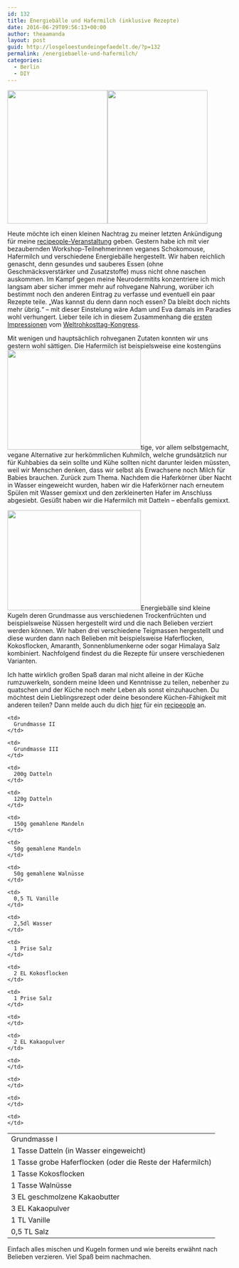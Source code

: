 ```yaml
---
id: 132
title: Energiebälle und Hafermilch (inklusive Rezepte)
date: 2016-06-29T09:56:13+00:00
author: theaamanda
layout: post
guid: http://losgeloestundeingefaedelt.de/?p=132
permalink: /energiebaelle-und-hafermilch/
categories:
  - Berlin
  - DIY
---
```

<p style="text-align: left;">
  <img class="size-medium wp-image-134 alignleft" src="http://losgeloestundeingefaedelt.de/wordpress/wp-content/uploads/2016/06/IMG_20160626_104329-225x300.jpg" alt="" width="225" height="300" srcset="http://losgeloestundeingefaedelt.de/wordpress/wp-content/uploads/2016/06/IMG_20160626_104329-225x300.jpg 225w, http://losgeloestundeingefaedelt.de/wordpress/wp-content/uploads/2016/06/IMG_20160626_104329-768x1024.jpg 768w" sizes="(max-width: 225px) 100vw, 225px" /><img class="size-medium wp-image-133 alignleft" src="http://losgeloestundeingefaedelt.de/wordpress/wp-content/uploads/2016/06/IMG_20160626_105333-225x300.jpg" alt="" width="225" height="300" srcset="http://losgeloestundeingefaedelt.de/wordpress/wp-content/uploads/2016/06/IMG_20160626_105333-225x300.jpg 225w, http://losgeloestundeingefaedelt.de/wordpress/wp-content/uploads/2016/06/IMG_20160626_105333-768x1024.jpg 768w" sizes="(max-width: 225px) 100vw, 225px" />
</p>

<p style="text-align: left;">
  Heute möchte ich einen kleinen Nachtrag zu meiner letzten Ankündigung für meine <a href="http://losgeloestundeingefaedelt.de/suesses-leben-recipeople/">recipeople-Veranstaltung</a> geben. Gestern habe ich mit vier bezaubernden Workshop-Teilnehmerinnen veganes Schokomouse, Hafermilch und verschiedene Energiebälle hergestellt. Wir haben reichlich genascht, denn gesundes und sauberes Essen (ohne Geschmäcksverstärker und Zusatzstoffe) muss nicht ohne naschen auskommen. Im Kampf gegen meine Neurodermitits konzentriere ich mich langsam aber sicher immer mehr auf rohvegane Nahrung, worüber ich bestimmt noch den anderen Eintrag zu verfasse und eventuell ein paar Rezepte teile. &#8222;Was kannst du denn dann noch essen? Da bleibt doch nichts mehr übrig.&#8220; &#8211; mit dieser Einstelung wäre Adam und Eva damals im Paradies wohl verhungert. Lieber teile ich in diesem Zusammenhang die <a href="https://www.facebook.com/flo.berlinger/videos/10153765029767106/">ersten Impressionen</a> vom <a href="http://www.weltrohkosttag-kongress.com">Weltrohkosttag-Kongress</a>.
</p>

<p style="text-align: left;">
  Mit wenigen und hauptsächlich rohveganen Zutaten konnten wir uns gestern wohl sättigen. Die Hafermilch ist beispielsweise eine kostengüns<img class="size-medium wp-image-137 alignleft" src="http://losgeloestundeingefaedelt.de/wordpress/wp-content/uploads/2016/06/IMG_20160626_122305-300x225.jpg" alt="" width="300" height="225" srcset="http://losgeloestundeingefaedelt.de/wordpress/wp-content/uploads/2016/06/IMG_20160626_122305-300x225.jpg 300w, http://losgeloestundeingefaedelt.de/wordpress/wp-content/uploads/2016/06/IMG_20160626_122305-768x576.jpg 768w, http://losgeloestundeingefaedelt.de/wordpress/wp-content/uploads/2016/06/IMG_20160626_122305-1024x768.jpg 1024w" sizes="(max-width: 300px) 100vw, 300px" />tige, vor allem selbstgemacht, vegane Alternative zur herkömmlichen Kuhmilch, welche grundsätzlich nur für Kuhbabies da sein sollte und Kühe sollten nicht darunter leiden müssten, weil wir Menschen denken, dass wir selbst als Erwachsene noch Milch für Babies brauchen. Zurück zum Thema. Nachdem die Haferkörner über Nacht in Wasser eingeweicht wurden, haben wir die Haferkörner nach erneutem Spülen mit Wasser gemixxt und den zerkleinerten Hafer im Anschluss abgesiebt. Gesüßt haben wir die Hafermilch mit Datteln &#8211; ebenfalls gemixxt.
</p>

<p style="text-align: left;">
  <img class="size-medium wp-image-140 alignright" src="http://losgeloestundeingefaedelt.de/wordpress/wp-content/uploads/2016/06/IMG_20160626_125541-300x225.jpg" alt="" width="300" height="225" srcset="http://losgeloestundeingefaedelt.de/wordpress/wp-content/uploads/2016/06/IMG_20160626_125541-300x225.jpg 300w, http://losgeloestundeingefaedelt.de/wordpress/wp-content/uploads/2016/06/IMG_20160626_125541-768x576.jpg 768w, http://losgeloestundeingefaedelt.de/wordpress/wp-content/uploads/2016/06/IMG_20160626_125541-1024x768.jpg 1024w" sizes="(max-width: 300px) 100vw, 300px" />Energiebälle sind kleine Kugeln deren Grundmasse aus verschiedenen Trockenfrüchten und beispielsweise Nüssen hergestellt wird und die nach Belieben verziert werden können. Wir haben drei verschiedene Teigmassen hergestellt und diese wurden dann nach Belieben mit beispielsweise Haferflocken, Kokosflocken, Amaranth, Sonnenblumenkerne oder sogar Himalaya Salz kombiniert. Nachfolgend findest du die Rezepte für unsere verschiedenen Varianten.
</p>

<p style="text-align: left;">
  Ich hatte wirklich großen Spaß daran mal nicht alleine in der Küche rumzuwerkeln, sondern meine Ideen und Kenntnisse zu teilen, nebenher zu quatschen und der Küche noch mehr Leben als sonst einzuhauchen. Du möchtest dein Lieblingsrezept oder deine besondere Küchen-Fähigkeit mit anderen teilen? Dann melde auch du dich <a href="https://docs.google.com/forms/d/1rkgfN-q-uttqhCpFFxvVNEZUDAbYFnwMVbbK2LtQwa4/viewform?c=0&w=1">hier</a> für ein <a href="http://slowfoodyouth.de/recipeople/">recipeople</a> an.
</p>

<table>
  <tr>
    <td>
      Grundmasse I
    </td>
    
    <td>
      Grundmasse II
    </td>
    
    <td>
      Grundmasse III
    </td>
  </tr>
  
  <tr>
    <td>
      1 Tasse Datteln (in Wasser eingeweicht)
    </td>
    
    <td>
      200g Datteln
    </td>
    
    <td>
      120g Datteln
    </td>
  </tr>
  
  <tr>
    <td>
      1 Tasse grobe Haferflocken (oder die Reste der Hafermilch)
    </td>
    
    <td>
      150g gemahlene Mandeln
    </td>
    
    <td>
      50g gemahlene Mandeln
    </td>
  </tr>
  
  <tr>
    <td>
      1 Tasse Kokosflocken
    </td>
    
    <td>
      50g gemahlene Walnüsse
    </td>
    
    <td>
      0,5 TL Vanille
    </td>
  </tr>
  
  <tr>
    <td>
      1 Tasse Walnüsse
    </td>
    
    <td>
      2,5dl Wasser
    </td>
    
    <td>
      1 Prise Salz
    </td>
  </tr>
  
  <tr>
    <td>
      3 EL geschmolzene Kakaobutter
    </td>
    
    <td>
      2 EL Kokosflocken
    </td>
    
    <td>
      1 Prise Salz
    </td>
  </tr>
  
  <tr>
    <td>
      3 EL Kakaopulver
    </td>
    
    <td>
    </td>
    
    <td>
      2 EL Kakaopulver
    </td>
  </tr>
  
  <tr>
    <td>
      1 TL Vanille
    </td>
    
    <td>
    </td>
    
    <td>
    </td>
  </tr>
  
  <tr>
    <td>
      0,5 TL Salz
    </td>
    
    <td>
    </td>
    
    <td>
    </td>
  </tr>
</table>

<p style="text-align: left;">
  Einfach alles mischen und Kugeln formen und wie bereits erwähnt nach Belieben verzieren. Viel Spaß beim nachmachen.
</p>